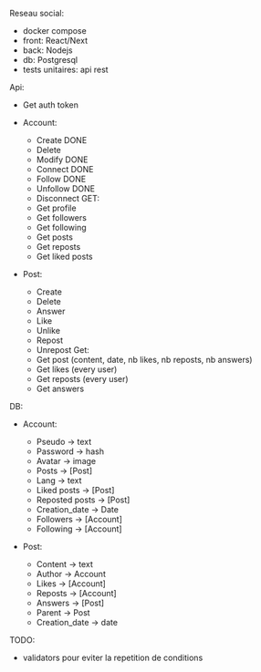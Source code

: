 Reseau social:

- docker compose
- front: React/Next
- back: Nodejs
- db: Postgresql
- tests unitaires: api rest

Api:

- Get auth token

- Account:
    - Create DONE
    - Delete
    - Modify DONE
    - Connect DONE
    - Follow DONE
    - Unfollow DONE
    - Disconnect
GET:
    - Get profile
    - Get followers
    - Get following
    - Get posts
    - Get reposts
    - Get liked posts

- Post:
    - Create
    - Delete
    - Answer
    - Like
    - Unlike
    - Repost
    - Unrepost
  Get:
    - Get post (content, date, nb likes, nb reposts, nb answers)
    - Get likes (every user)
    - Get reposts (every user)
    - Get answers

DB:

- Account:
  - Pseudo -> text
  - Password -> hash
  - Avatar -> image
  - Posts -> [Post]
  - Lang -> text
  - Liked posts -> [Post]
  - Reposted posts -> [Post]
  - Creation_date -> Date
  - Followers -> [Account]
  - Following -> [Account]

- Post:
  - Content -> text
  - Author -> Account
  - Likes -> [Account]
  - Reposts -> [Account]
  - Answers -> [Post]
  - Parent -> Post
  - Creation_date -> date

TODO:
- validators pour eviter la repetition de conditions
